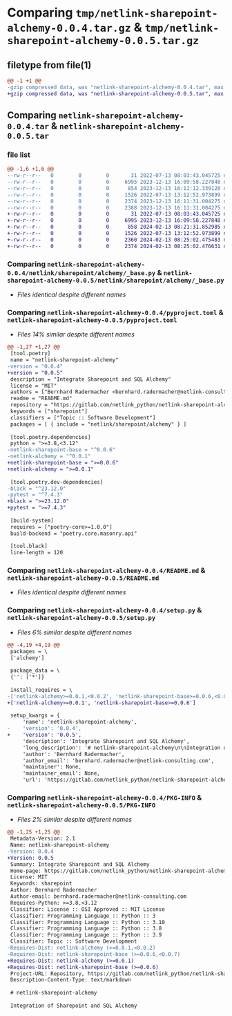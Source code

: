 # Comparing `tmp/netlink-sharepoint-alchemy-0.0.4.tar.gz` & `tmp/netlink-sharepoint-alchemy-0.0.5.tar.gz`

## filetype from file(1)

```diff
@@ -1 +1 @@
-gzip compressed data, was "netlink-sharepoint-alchemy-0.0.4.tar", max compression
+gzip compressed data, was "netlink-sharepoint-alchemy-0.0.5.tar", max compression
```

## Comparing `netlink-sharepoint-alchemy-0.0.4.tar` & `netlink-sharepoint-alchemy-0.0.5.tar`

### file list

```diff
@@ -1,6 +1,6 @@
--rw-r--r--   0        0        0       31 2022-07-13 08:03:43.045725 netlink-sharepoint-alchemy-0.0.4/netlink/sharepoint/alchemy/__init__.py
--rw-r--r--   0        0        0     6995 2023-12-13 16:09:58.227848 netlink-sharepoint-alchemy-0.0.4/netlink/sharepoint/alchemy/_base.py
--rw-r--r--   0        0        0      854 2023-12-13 16:11:12.339120 netlink-sharepoint-alchemy-0.0.4/pyproject.toml
--rw-r--r--   0        0        0     1526 2022-07-13 13:12:52.973899 netlink-sharepoint-alchemy-0.0.4/README.md
--rw-r--r--   0        0        0     2374 2023-12-13 16:11:31.004275 netlink-sharepoint-alchemy-0.0.4/setup.py
--rw-r--r--   0        0        0     2388 2023-12-13 16:11:31.004275 netlink-sharepoint-alchemy-0.0.4/PKG-INFO
+-rw-r--r--   0        0        0       31 2022-07-13 08:03:43.045725 netlink-sharepoint-alchemy-0.0.5/netlink/sharepoint/alchemy/__init__.py
+-rw-r--r--   0        0        0     6995 2023-12-13 16:09:58.227848 netlink-sharepoint-alchemy-0.0.5/netlink/sharepoint/alchemy/_base.py
+-rw-r--r--   0        0        0      858 2024-02-13 08:21:31.852985 netlink-sharepoint-alchemy-0.0.5/pyproject.toml
+-rw-r--r--   0        0        0     1526 2022-07-13 13:12:52.973899 netlink-sharepoint-alchemy-0.0.5/README.md
+-rw-r--r--   0        0        0     2360 2024-02-13 08:25:02.475483 netlink-sharepoint-alchemy-0.0.5/setup.py
+-rw-r--r--   0        0        0     2374 2024-02-13 08:25:02.476631 netlink-sharepoint-alchemy-0.0.5/PKG-INFO
```

### Comparing `netlink-sharepoint-alchemy-0.0.4/netlink/sharepoint/alchemy/_base.py` & `netlink-sharepoint-alchemy-0.0.5/netlink/sharepoint/alchemy/_base.py`

 * *Files identical despite different names*

### Comparing `netlink-sharepoint-alchemy-0.0.4/pyproject.toml` & `netlink-sharepoint-alchemy-0.0.5/pyproject.toml`

 * *Files 14% similar despite different names*

```diff
@@ -1,27 +1,27 @@
 [tool.poetry]
 name = "netlink-sharepoint-alchemy"
-version = "0.0.4"
+version = "0.0.5"
 description = "Integrate Sharepoint and SQL Alchemy"
 license = "MIT"
 authors = ["Bernhard Radermacher <bernhard.radermacher@netlink-consulting.com>"]
 readme = "README.md"
 repository = "https://gitlab.com/netlink_python/netlink-sharepoint-alchemy"
 keywords = ["sharepoint"]
 classifiers = ["Topic :: Software Development"]
 packages = [ { include = "netlink/sharepoint/alchemy" } ]
 
 [tool.poetry.dependencies]
 python = ">=3.8,<3.12"
-netlink-sharepoint-base = "^0.0.6"
-netlink-alchemy = "^0.0.1"
+netlink-sharepoint-base = ">=0.0.6"
+netlink-alchemy = ">=0.0.1"
 
 [tool.poetry.dev-dependencies]
-black = "^23.12.0"
-pytest = "^7.4.3"
+black = ">=23.12.0"
+pytest = ">=7.4.3"
 
 [build-system]
 requires = ["poetry-core>=1.0.0"]
 build-backend = "poetry.core.masonry.api"
 
 [tool.black]
 line-length = 120
```

### Comparing `netlink-sharepoint-alchemy-0.0.4/README.md` & `netlink-sharepoint-alchemy-0.0.5/README.md`

 * *Files identical despite different names*

### Comparing `netlink-sharepoint-alchemy-0.0.4/setup.py` & `netlink-sharepoint-alchemy-0.0.5/setup.py`

 * *Files 6% similar despite different names*

```diff
@@ -4,19 +4,19 @@
 packages = \
 ['alchemy']
 
 package_data = \
 {'': ['*']}
 
 install_requires = \
-['netlink-alchemy>=0.0.1,<0.0.2', 'netlink-sharepoint-base>=0.0.6,<0.0.7']
+['netlink-alchemy>=0.0.1', 'netlink-sharepoint-base>=0.0.6']
 
 setup_kwargs = {
     'name': 'netlink-sharepoint-alchemy',
-    'version': '0.0.4',
+    'version': '0.0.5',
     'description': 'Integrate Sharepoint and SQL Alchemy',
     'long_description': '# netlink-sharepoint-alchemy\n\nIntegration of Sharepoint and SQL Alchemy\n\n\nUse the pre-configured Base for Tables that reflect a Sharepoint list, and the ready-made \nORM mapped `User` to access the users of the Sharepoint.\n\n```python\nfrom netlink.sharepoint.alchemy import Base, User\n```\n\n`id` is part of `Base`.\n\nDefine a mapped list / table like this:\n\n```python\nfrom netlink.sharepoint.alchemy import Base\nfrom sqlalchemy import Column\nfrom sqlalchemy import String\nfrom netlink.alchemy import UnsignedInteger\n\n\nclass Action(Base):\n    __tablename__ = \'action\'\n    _sharepoint_list_title = "Action"\n\n    # fmt: off\n    action           = Column(String,           nullable=False, doc=\'Title\')\n    deadline         = Column(UnsignedInteger,  nullable=True, doc=\'Deadline\')\n    comment          = Column(String,           nullable=True, doc=\'Comment\')\n    # fmt: on\n```\n\nLoad data from Sharepoint (non-working, concept only)\n\n```python\nfrom sqlalchemy import create_engine\nfrom sqlalchemy.orm import Session\n\nfrom netlink.sharepoint.base import Site\nfrom netlink.sharepoint.alchemy import Base, User\n\n\nclass ActionControl(Base):\n    pass\n\n\nif __name__ == \'__main__\':\n    engine = create_engine(f"sqlite+pysqlite:///test.sqlite3", future=True)\n    Base.metadata.create_all(engine)\n    sharepoint = Site()\n    session = Session(engine)\n\n    User.bind_to_sharepoint(sharepoint)\n    User.load_from_sharepoint_list(session)\n\n    ActionControl.bind_to_sharepoint(sharepoint)\n    ActionControl.load_from_sharepoint_list(session)\n```\n\n',
     'author': 'Bernhard Radermacher',
     'author_email': 'bernhard.radermacher@netlink-consulting.com',
     'maintainer': None,
     'maintainer_email': None,
     'url': 'https://gitlab.com/netlink_python/netlink-sharepoint-alchemy',
```

### Comparing `netlink-sharepoint-alchemy-0.0.4/PKG-INFO` & `netlink-sharepoint-alchemy-0.0.5/PKG-INFO`

 * *Files 2% similar despite different names*

```diff
@@ -1,25 +1,25 @@
 Metadata-Version: 2.1
 Name: netlink-sharepoint-alchemy
-Version: 0.0.4
+Version: 0.0.5
 Summary: Integrate Sharepoint and SQL Alchemy
 Home-page: https://gitlab.com/netlink_python/netlink-sharepoint-alchemy
 License: MIT
 Keywords: sharepoint
 Author: Bernhard Radermacher
 Author-email: bernhard.radermacher@netlink-consulting.com
 Requires-Python: >=3.8,<3.12
 Classifier: License :: OSI Approved :: MIT License
 Classifier: Programming Language :: Python :: 3
 Classifier: Programming Language :: Python :: 3.10
 Classifier: Programming Language :: Python :: 3.8
 Classifier: Programming Language :: Python :: 3.9
 Classifier: Topic :: Software Development
-Requires-Dist: netlink-alchemy (>=0.0.1,<0.0.2)
-Requires-Dist: netlink-sharepoint-base (>=0.0.6,<0.0.7)
+Requires-Dist: netlink-alchemy (>=0.0.1)
+Requires-Dist: netlink-sharepoint-base (>=0.0.6)
 Project-URL: Repository, https://gitlab.com/netlink_python/netlink-sharepoint-alchemy
 Description-Content-Type: text/markdown
 
 # netlink-sharepoint-alchemy
 
 Integration of Sharepoint and SQL Alchemy
```


